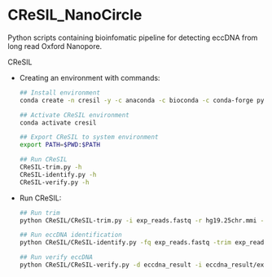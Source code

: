 # CReSIL_NanoCircle

Python scripts containing bioinfomatic pipeline for detecting eccDNA from long read Oxford Nanopore.

CReSIL  

* Creating an environment with commands:
    ```bash
    ## Install environment
    conda create -n cresil -y -c anaconda -c bioconda -c conda-forge python=3.6.7 biopython=1.70 mappy=2.17=py36h84994c4_0 minimap2=2.17=h8b12597_1 python-intervaltree=3.0.2 tqdm=4.7.2  flye=2.6=py36he513fc3_0 pandas=0.24.2 numpy=1.12.1 pysam=0.15.3 pybedtools=0.8.0 python-graphviz=0.13.2 matplotlib=3.1.1 networkx=2.3 samtools bioawk

    ## Activate CReSIL environment
    conda activate cresil

    ## Export CReSIL to system environment
    export PATH=$PWD:$PATH

    ## Run CReSIL
    CReSIL-trim.py -h
    CReSIL-identify.py -h
    CReSIL-verify.py -h
    ```
    
* Run CReSIL:
    ```bash
    ## Run trim 
    python CReSIL/CReSIL-trim.py -i exp_reads.fastq -r hg19.25chr.mmi -o exp_reads
    
    ## Run eccDNA identification
    python CReSIL/CReSIL-identify.py -fq exp_reads.fastq -trim exp_reads.refTrim_map.txt -g hg19.25chr.fasta.fai -b exp1 -o eccdna_result
    
    ## Run verify eccDNA
    python CReSIL/CReSIL-verify.py -d eccdna_result -i eccdna_result/exp1/exp1.refTrim_map.eccDNA.txt -r hg19.25chr.mmi -o exp1.refTrim_map.eccDNA.verified.txt
    ```
